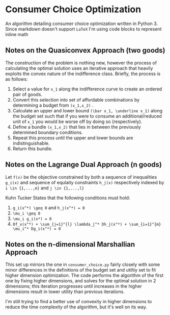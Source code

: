 # Consumer Choice Optimization
An algorithm detailing consumer choice optimization written in Python 3. Since markdown doesn't support `LaTeX` I'm using code blocks to represent inline math

## Notes on the Quasiconvex Approach (two goods)

The construction of the problem is nothing new, however the process of calculating the optimal solution uses an iterative approach that heavily exploits the convex nature of the indifference class. Briefly, the process is as follows:

1. Select a value for `x_1`
 along the indifference curve to create an ordered pair of goods.
2. Convert this selection into set of affordable combinations by determining a budget from `(x_1,x_2)`
.
3. Calculate an upper and lower bound `(\bar x_1, \underline x_1)` along the budget set such that if you were to consume an additional/reduced unit of `x_1` you would be worse off by doing so (respectively).
4. Define a bundle `(x_1,x_2)` that lies in between the previously determined boundary conditions.
5. Repeat this process until the upper and lower bounds are indistinguishable.
6. Return this bundle.

## Notes on the Lagrange Dual Approach (n goods)

Let `f(x)` be the objective constrained by both a sequence of inequalities `g_i(x)` and sequence of equlaity constraints `h_j(x)` respectively indexed by `i \in {1,...,m}` and `j \in {1,...,l}`

Kuhn Tucker States that the following conditions must hold:
1. `g_i(x^*) \geq 0` and `h_j(x^*) = 0`
2. `\mu_i \geq 0`
3. `\mu_i g_i(x*) = 0`
4. `Df_x(x^*) + \sum_{j=1}^{l} \lambda_j^* Dh_j(x^*) + \sum_{i=1}^{m} \mu_i^* Dg_i(x^*) = 0`

## Notes on the n-dimensional Marshallian Approach

This set up mirrors the one in `consumer_choice.py` fairly closely with some minor differences in the definitions of the budget set and utiltiy set to fit higher dimension optimization. The code performs the algorithm of the first one by fixing higher dimensions, and solves for the optimal solution in 2 dimensions; this iteration progresses until increases in the higher dimensions result in lower utility than previous iterations.

I'm still trying to find a better use of convexity in higher dimensions to reduce the time complexity of the algorithm, but it's well on its way.
